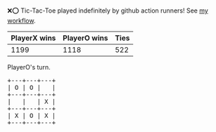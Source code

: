 :x::o: Tic-Tac-Toe played indefinitely by github action runners! See [my workflow](.github/workflows/play.yaml).

|PlayerX wins|PlayerO wins|Ties|
|-|-|-|
|1199|1118|522|

PlayerO's turn.

<pre>
+---+---+---+
| O | O |   |
+---+---+---+
|   |   | X |
+---+---+---+
| X | O | X |
+---+---+---+
</pre>